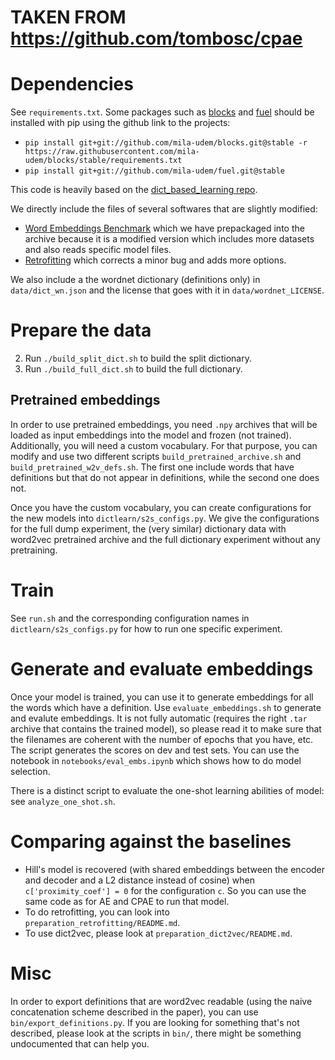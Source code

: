 # TAKEN FROM https://github.com/tombosc/cpae

# Dependencies

See `requirements.txt`. Some packages such as [blocks](http://blocks.readthedocs.io/en/latest/setup.html) and [fuel](http://fuel.readthedocs.io/en/latest/setup.html) should be installed with pip using the github link to the projects:

- `pip install git+git://github.com/mila-udem/blocks.git@stable -r https://raw.githubusercontent.com/mila-udem/blocks/stable/requirements.txt`
- `pip install git+git://github.com/mila-udem/fuel.git@stable`

This code is heavily based on the [dict_based_learning repo](https://github.com/tombosc/dict_based_learning).

We directly include the files of several softwares that are slightly modified:

- [Word Embeddings Benchmark](https://github.com/kudkudak/word-embeddings-benchmarks) which we have prepackaged into the archive because it is a modified version which includes more datasets and also reads specific model files. 
- [Retrofitting](https://github.com/mfaruqui/retrofitting) which corrects a minor bug and adds more options.

We also include a the wordnet dictionary (definitions only) in `data/dict_wn.json` and the license that goes with it in `data/wordnet_LICENSE`.

# Prepare the data

2. Run `./build_split_dict.sh` to build the split dictionary. 
3. Run `./build_full_dict.sh` to build the full dictionary. 

## Pretrained embeddings
In order to use pretrained embeddings, you need `.npy` archives that will be loaded as input embeddings into the model and frozen (not trained). Additionally, you will need a custom vocabulary. For that purpose, you can modify and use two different scripts `build_pretrained_archive.sh` and `build_pretrained_w2v_defs.sh`. The first one include words that have definitions but that do not appear in definitions, while the second one does not.

Once you have the custom vocabulary, you can create configurations for the new models into `dictlearn/s2s_configs.py`. We give the configurations for the full dump experiment, the (very similar) dictionary data with word2vec pretrained archive and the full dictionary experiment without any pretraining.

# Train

See `run.sh` and the corresponding configuration names in `dictlearn/s2s_configs.py` for how to run one specific experiment.

# Generate and evaluate embeddings

Once your model is trained, you can use it to generate embeddings for all the words which have a definition. Use `evaluate_embeddings.sh` to generate and evalute embeddings. It is not fully automatic (requires the right `.tar` archive that contains the trained model), so please read it to make sure that the filenames are coherent with the number of epochs that you have, etc. The script generates the scores on dev and test sets. You can use the notebook in `notebooks/eval_embs.ipynb` which shows how to do model selection.

There is a distinct script to evaluate the one-shot learning abilities of model: see `analyze_one_shot.sh`.

# Comparing against the baselines

- Hill's model is recovered (with shared embeddings between the encoder and decoder and a L2 distance instead of cosine) when `c['proximity_coef'] = 0` for the configuration `c`. So you can use the same code as for AE and CPAE to run that model.
- To do retrofitting, you can look into `preparation_retrofitting/README.md`.
- To use dict2vec, please look at `preparation_dict2vec/README.md`.

# Misc

In order to export definitions that are word2vec readable (using the naive concatenation scheme described in the paper), you can use `bin/export_definitions.py`.
If you are looking for something that's not described, please look at the scripts in `bin/`, there might be something undocumented that can help you.
